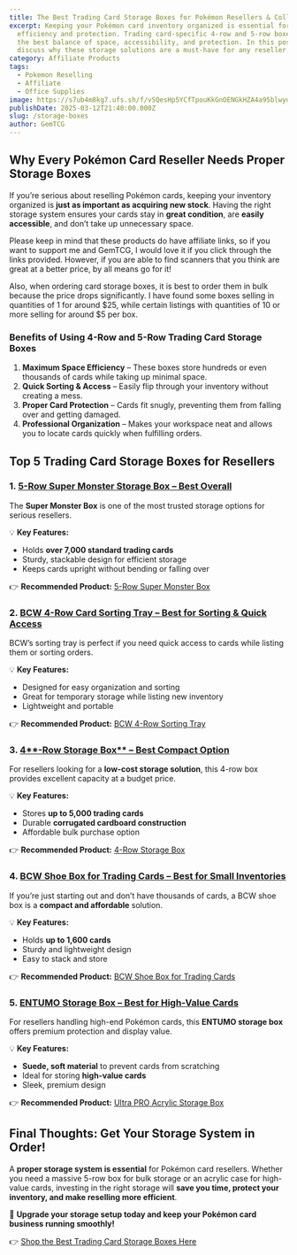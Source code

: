 ```yaml
---
title: The Best Trading Card Storage Boxes for Pokémon Resellers & Collectors
excerpt: Keeping your Pokémon card inventory organized is essential for
  efficiency and protection. Trading card-specific 4-row and 5-row boxes provide
  the best balance of space, accessibility, and protection. In this post, we’ll
  discuss why these storage solutions are a must-have for any reseller.
category: Affiliate Products
tags:
  - Pokemon Reselling
  - Affiliate
  - Office Supplies
image: https://s7ub4m8kg7.ufs.sh/f/vSQesHp5YCfTpouKkGnOENGkHZA4a95blwydWseKxJfQgV63
publishDate: 2025-03-12T21:40:00.000Z
slug: /storage-boxes
author: GemTCG
---
```

## Why Every Pokémon Card Reseller Needs Proper Storage Boxes

If you’re serious about reselling Pokémon cards, keeping your inventory organized is **just as important as acquiring new stock**. Having the right storage system ensures your cards stay in **great condition**, are **easily accessible**, and don’t take up unnecessary space.

Please keep in mind that these products do have affiliate links, so if you want to support me and GemTCG, I would love it if you click through the links provided. However, if you are able to find scanners that you think are great at a better price, by all means go for it!

Also, when ordering card storage boxes, it is best to order them in bulk because the price drops significantly. I have found some boxes selling in quantities of 1 for around $25, while certain listings with quantities of 10 or more selling for around $5 per box.

### **Benefits of Using 4-Row and 5-Row Trading Card Storage Boxes**

1. **Maximum Space Efficiency** – These boxes store hundreds or even thousands of cards while taking up minimal space.
2. **Quick Sorting & Access** – Easily flip through your inventory without creating a mess.
3. **Proper Card Protection** – Cards fit snugly, preventing them from falling over and getting damaged.
4. **Professional Organization** – Makes your workspace neat and allows you to locate cards quickly when fulfilling orders.

## **Top 5 Trading Card Storage Boxes for Resellers**

### 1. [**5-Row Super Monster Storage Box** – Best Overall](https://ebay.us/p1Nzml)

The **Super Monster Box** is one of the most trusted storage options for serious resellers.

💡 **Key Features:**

* Holds **over 7,000 standard trading cards**
* Sturdy, stackable design for efficient storage
* Keeps cards upright without bending or falling over

👉 **Recommended Product:** [5-Row Super Monster Box](https://ebay.us/p1Nzml)

### 2. [BCW **4-Row Card Sorting Tray** – Best for Sorting & Quick Access](https://amzn.to/43H9U0U)

BCW’s sorting tray is perfect if you need quick access to cards while listing them or sorting orders.

💡 **Key Features:**

* Designed for easy organization and sorting
* Great for temporary storage while listing new inventory
* Lightweight and portable

👉 **Recommended Product:** [BCW 4-Row Sorting Tray](https://amzn.to/43H9U0U)

### 3. [4**\-Row Storage Box** – Best Compact Option](https://ebay.us/UBUdJB)

For resellers looking for a **low-cost storage solution**, this 4-row box provides excellent capacity at a budget price.

💡 **Key Features:**

* Stores **up to 5,000 trading cards**
* Durable **corrugated cardboard construction**
* Affordable bulk purchase option

👉 **Recommended Product:** [4-Row Storage Box](https://ebay.us/UBUdJB)

### 4. [**BCW Shoe Box for Trading Cards** – Best for Small Inventories](https://amzn.to/3Dpksr2)

If you’re just starting out and don’t have thousands of cards, a BCW shoe box is a **compact and affordable** solution.

💡 **Key Features:**

* Holds **up to 1,600 cards**
* Sturdy and lightweight design
* Easy to stack and store

👉 **Recommended Product:** [BCW Shoe Box for Trading Cards](https://amzn.to/3Dpksr2)

### 5. [ENTUMO **Storage Box** – Best for High-Value Cards](https://amzn.to/3FqVnwh)

For resellers handling high-end Pokémon cards, this **ENTUMO storage box** offers premium protection and display value.

💡 **Key Features:**

* **Suede, soft material** to prevent cards from scratching 
* Ideal for storing **high-value cards**
* Sleek, premium design

👉 **Recommended Product:** [Ultra PRO Acrylic Storage Box](https://amzn.to/3FqVnwh)

## **Final Thoughts: Get Your Storage System in Order!**

A **proper storage system is essential** for Pokémon card resellers. Whether you need a massive 5-row box for bulk storage or an acrylic case for high-value cards, investing in the right storage will **save you time, protect your inventory, and make reselling more efficient**.

🚀 **Upgrade your storage setup today and keep your Pokémon card business running smoothly!**

👉 [Shop the Best Trading Card Storage Boxes Here](https://ebay.us/p1Nzml)